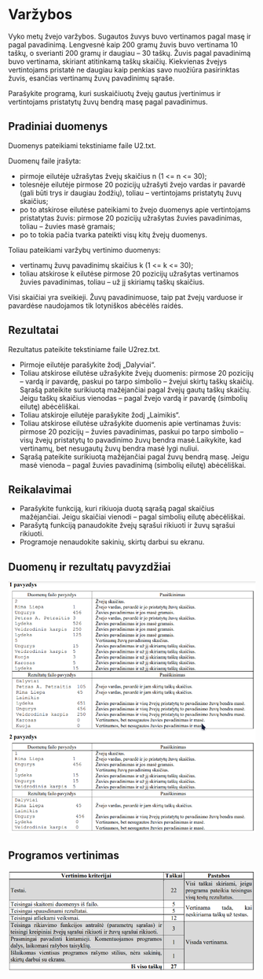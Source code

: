 # Varžybos

Vyko metų žvejo varžybos. Sugautos žuvys buvo vertinamos pagal masę ir pagal pavadinimą. Lengvesnė kaip 200 gramų žuvis buvo vertinama 10 taškų, o sverianti 200 gramų ir daugiau – 30 taškų. Žuvis pagal pavadinimą buvo vertinama, skiriant atitinkamą taškų skaičių. Kiekvienas žvejys vertintojams pristatė ne daugiau kaip penkias savo nuožiūra pasirinktas žuvis, esančias vertinamų žuvų pavadinimų sąraše.

Parašykite programą, kuri suskaičiuotų žvejų gautus įvertinimus ir vertintojams pristatytų žuvų bendrą masę pagal pavadinimus.

## Pradiniai duomenys

Duomenys pateikiami tekstiniame faile U2.txt.

Duomenų faile įrašyta:
- pirmoje eilutėje užrašytas žvejų skaičius n (1 <= n <= 30);
- tolesnėje eilutėje pirmose 20 pozicijų užrašyti žvejo vardas ir pavardė (gali būti trys ir daugiau
žodžių), toliau – vertintojams pristatytų žuvų skaičius;
- po to atskirose eilutėse pateikiami to žvejo duomenys apie vertintojams pristatytas žuvis: pirmose
20 pozicijų užrašytas žuvies pavadinimas, toliau – žuvies masė gramais;
- po to tokia pačia tvarka pateikti visų kitų žvejų duomenys.

Toliau pateikiami varžybų vertinimo duomenys:
- vertinamų žuvų pavadinimų skaičius k (1 <= k <= 30);
- toliau atskirose k eilutėse pirmose 20 pozicijų užrašytas vertinamos žuvies pavadinimas, toliau – už jį skiriamų taškų skaičius.

Visi skaičiai yra sveikieji. Žuvų pavadinimuose, taip pat žvejų varduose ir pavardėse naudojamos tik
lotyniškos abėcėlės raidės.

## Rezultatai

Rezultatus pateikite tekstiniame faile U2rez.txt.
- Pirmoje eilutėje parašykite žodį „Dalyviai“.
- Toliau atskirose eilutėse užrašykite žvejų duomenis: pirmose 20 pozicijų – vardą ir pavardę, paskui po tarpo simbolio – žvejui skirtų taškų skaičių. Sąrašą pateikite surikiuotą mažėjančiai pagal žvejų gautų taškų skaičių. Jeigu taškų skaičius vienodas – pagal žvejo vardą ir pavardę (simbolių eilutę) abėcėliškai.
- Toliau atskiroje eilutėje parašykite žodį „Laimikis“.
- Toliau atskirose eilutėse užrašykite duomenis apie vertinamas žuvis: pirmose 20 pozicijų – žuvies pavadinimas, paskui po tarpo simbolio – visų žvejų pristatytų to pavadinimo žuvų bendra masė.Laikykite, kad vertinamų, bet nesugautų žuvų bendra masė lygi nuliui.
- Sąrašą pateikite surikiuotą mažėjančiai pagal žuvų bendrą masę. Jeigu masė vienoda – pagal žuvies pavadinimą (simbolių eilutę) abėcėliškai.

## Reikalavimai

- Parašykite funkciją, kuri rikiuoja duotą sąrašą pagal skaičius mažėjančiai. Jeigu skaičiai vienodi – pagal simbolių eilutę abėcėliškai.
- Parašytą funkciją panaudokite žvejų sąrašui rikiuoti ir žuvų sąrašui rikiuoti.
- Programoje nenaudokite sakinių, skirtų darbui su ekranu.

## Duomenų ir rezultatų pavyzdžiai

![img.png](img.png)

## Programos vertinimas

![img_1.png](img_1.png)